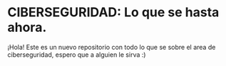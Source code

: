 # CIBERSEGURIDAD: Lo que se hasta ahora.

¡Hola! Este es un nuevo repositorio con todo lo que se sobre el area de ciberseguridad, espero que a alguien le sirva :)

